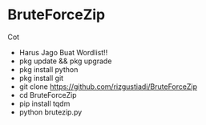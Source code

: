 # BruteForceZip
Cot
* Harus Jago Buat Wordlist!!
* pkg update && pkg upgrade
* pkg install python
* pkg install git
* git clone https://github.com/rizgustiadi/BruteForceZip
* cd BruteForceZip
* pip install tqdm
* python brutezip.py
